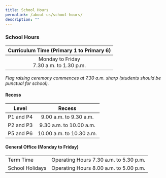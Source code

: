 ```yaml
---
title: School Hours
permalink: /about-us/school-hours/
description: ""
---
```

### School Hours
 
 | Curriculum Time (Primary 1 to Primary 6) |
|:---:|
| Monday to Friday<br>7.30 a.m. to 1.30 p.m.<br>|
_Flag raising ceremony commences at 7.30 a.m. sharp (students should be punctual for school)._

#### Recess

| <center>Level | <center>Recess |
|:---:|:---:|
| P1 and P4 | 9.00 a.m. to 9.30 a.m. |
| P2 and P3 | 9.30 a.m. to 10.00 a.m. |
|  P5 and P6 |  10.00 a.m. to 10.30 a.m. |




#### General Office (Monday to Friday)

|  |  |
|---|---|
|  Term Time |   Operating Hours 7.30 a.m. to 5.30 p.m. |
| School Holidays | Operating Hours 8.00 a.m. to 5.00 p.m. |</center></center>